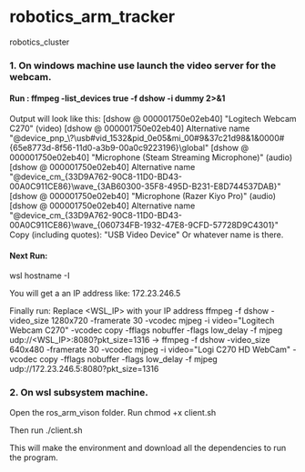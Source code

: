 # robotics_arm_tracker
robotics_cluster


### 1. On windows machine use launch the video server for the webcam.
#### Run : ffmpeg -list_devices true -f dshow -i dummy 2>&1
Output will look like this:
[dshow @ 000001750e02eb40] "Logitech Webcam C270" (video)
[dshow @ 000001750e02eb40]   Alternative name "@device_pnp_\\?\usb#vid_1532&pid_0e05&mi_00#9&37c21d98&1&0000#{65e8773d-8f56-11d0-a3b9-00a0c9223196}\global"
[dshow @ 000001750e02eb40] "Microphone (Steam Streaming Microphone)" (audio)
[dshow @ 000001750e02eb40]   Alternative name "@device_cm_{33D9A762-90C8-11D0-BD43-00A0C911CE86}\wave_{3AB60300-35F8-495D-B231-E8D744537DAB}"
[dshow @ 000001750e02eb40] "Microphone (Razer Kiyo Pro)" (audio)
[dshow @ 000001750e02eb40]   Alternative name "@device_cm_{33D9A762-90C8-11D0-BD43-00A0C911CE86}\wave_{060734FB-1932-47E8-9CFD-57728D9C4301}"
Copy (including quotes): "USB Video Device" Or whatever name is there.

#### Next Run: 
wsl hostname -I

You will get a an IP address like: 172.23.246.5 

Finally run:
Replace <WSL_IP> with your IP address
ffmpeg -f dshow -video_size 1280x720 -framerate 30 -vcodec mjpeg -i video="Logitech Webcam C270" -vcodec copy -fflags nobuffer -flags low_delay -f mjpeg udp://<WSL_IP>:8080?pkt_size=1316
->
ffmpeg -f dshow -video_size 640x480 -framerate 30 -vcodec mjpeg -i video="Logi C270 HD WebCam" -vcodec copy -fflags nobuffer -flags low_delay -f mjpeg udp://172.23.246.5:8080?pkt_size=1316

### 2. On wsl subsystem machine.

Open the ros_arm_vison folder. 
Run 
chmod +x client.sh

Then run 
./client.sh

This will make the environment and download all the dependencies to run the program.

